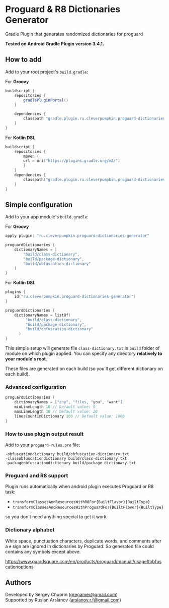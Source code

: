 # Proguard & R8 Dictionaries Generator

Gradle Plugin that generates randomized dictionaries for proguard

**Tested on Android Gradle Plugin version 3.4.1.**

## How to add
Add to your root project's `build.gradle`:

For **Groovy**
```groovy
buildscript {
    repositories {
        gradlePluginPortal()
    }

    dependencies {
        classpath "gradle.plugin.ru.cleverpumpkin.proguard-dictionaries-generator:plugin:1.0.4"
    }
}
```

For **Kotlin DSL**
```kotlin
buildscript {
    repositories {
        maven {
        url = uri("https://plugins.gradle.org/m2/")
        }
    }
    dependencies {
        classpath("gradle.plugin.ru.cleverpumpkin.proguard-dictionaries-generator:plugin:1.0.4")
    }
}
```

## Simple configuration
Add to your app module's `build.gradle`:

For **Groovy**
```groovy
apply plugin: "ru.cleverpumpkin.proguard-dictionaries-generator"

proguardDictionaries {
    dictionaryNames = [
        "build/class-dictionary",
        "build/package-dictionary",
        "build/obfuscation-dictionary"
    ]
}
```

For **Kotlin DSL**
```kotlin
plugins {
    id("ru.cleverpumpkin.proguard-dictionaries-generator")
}

proguardDictionaries {
    dictionaryNames = listOf(
         "build/class-dictionary",
         "build/package-dictionary",
         "build/obfuscation-dictionary"
      )
}
```

This simple setup will generate file `class-dictionary.txt`
in `build` folder of module on which plugin applied.
You can specify any directory **relatively to your module's root**.

These files are generated on each build
(so you'll get different dictionary on each build).

### Advanced configuration

```groovy
proguardDictionaries {
    dictionaryNames = ["any", "files, "you", "want"]
    minLineLength 10 // Default value: 5
    maxLineLength 30 // Default value: 20
    linesCountInDictionary 100 // Default value: 1000
}
```

### How to use plugin output result

Add to your `proguard-rules.pro` file:

```
-obfuscationdictionary build/obfuscation-dictionary.txt
-classobfuscationdictionary build/class-dictionary.txt
-packageobfuscationdictionary build/package-dictionary.txt
```

### Proguard and R8 support

Plugin runs automatically when android plugin executes Proguard or R8 task:

- `transformClassesAndResourcesWithR8For{BuiltFlavor}{BuiltType}`
- `transformClassesAndResourcesWithProguardFor{BuiltFlavor}{BuiltType}`

so you don't need anything special to get it work.


### Dictionary alphabet

White space, punctuation characters, duplicate words,
and comments after a `#` sign are ignored in dictionaries by Proguard.
So generated file could contains any symbols except above.

https://www.guardsquare.com/en/products/proguard/manual/usage#obfuscationoptions

## Authors
Developed by Sergey Chuprin (<gregamer@gmail.com>)<br/>
Supported by Ruslan Arslanov (<arslanov.r.f@gmail.com>)